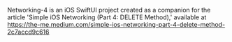Networking-4 is an iOS SwiftUI project created as a companion for the article 'Simple iOS Networking (Part 4: DELETE Method),' available at https://the-me.medium.com/simple-ios-networking-part-4-delete-method-2c7accd9c616

